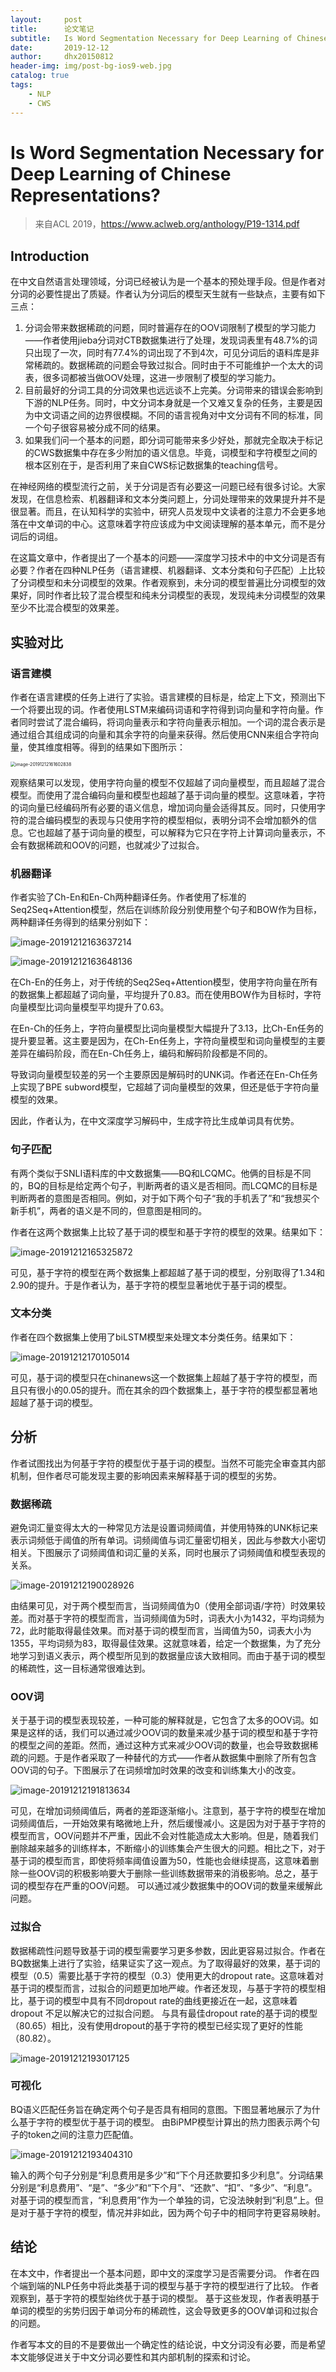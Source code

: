 ```yaml
---
layout:     post
title:      论文笔记
subtitle:   Is Word Segmentation Necessary for Deep Learning of Chinese Representations？
date:       2019-12-12
author:     dhx20150812
header-img: img/post-bg-ios9-web.jpg
catalog: true
tags:
    - NLP
    - CWS
---
```


# Is Word Segmentation Necessary for Deep Learning of Chinese Representations?

>   来自ACL 2019，https://www.aclweb.org/anthology/P19-1314.pdf

## Introduction

在中文自然语言处理领域，分词已经被认为是一个基本的预处理手段。但是作者对分词的必要性提出了质疑。作者认为分词后的模型天生就有一些缺点，主要有如下三点：

1.  分词会带来数据稀疏的问题，同时普遍存在的OOV词限制了模型的学习能力——作者使用jieba分词对CTB数据集进行了处理，发现词表里有48.7%的词只出现了一次，同时有77.4%的词出现了不到4次，可见分词后的语料库是非常稀疏的。数据稀疏的问题会导致过拟合。同时由于不可能维护一个太大的词表，很多词都被当做OOV处理，这进一步限制了模型的学习能力。
2.  目前最好的分词工具的分词效果也远远谈不上完美。分词带来的错误会影响到下游的NLP任务。同时，中文分词本身就是一个又难又复杂的任务，主要是因为中文词语之间的边界很模糊。不同的语言视角对中文分词有不同的标准，同一个句子很容易被分成不同的结果。
3.  如果我们问一个基本的问题，即分词可能带来多少好处，那就完全取决于标记的CWS数据集中存在多少附加的语义信息。毕竟，词模型和字符模型之间的根本区别在于，是否利用了来自CWS标记数据集的teaching信号。

在神经网络的模型流行之前，关于分词是否有必要这一问题已经有很多讨论。大家发现，在信息检索、机器翻译和文本分类问题上，分词处理带来的效果提升并不是很显著。而且，在认知科学的实验中，研究人员发现中文读者的注意力不会更多地落在中文单词的中心。这意味着字符应该成为中文阅读理解的基本单元，而不是分词后的词组。

在这篇文章中，作者提出了一个基本的问题——深度学习技术中的中文分词是否有必要？作者在四种NLP任务（语言建模、机器翻译、文本分类和句子匹配）上比较了分词模型和未分词模型的效果。作者观察到，未分词的模型普遍比分词模型的效果好，同时作者比较了混合模型和纯未分词模型的表现，发现纯未分词模型的效果至少不比混合模型的效果差。

## 实验对比

### 语言建模

作者在语言建模的任务上进行了实验。语言建模的目标是，给定上下文，预测出下一个将要出现的词。作者使用LSTM来编码词语和字符得到词向量和字符向量。作者同时尝试了混合编码，将词向量表示和字符向量表示相加。一个词的混合表示是通过组合其组成词的向量和其余字符的向量来获得。然后使用CNN来组合字符向量，使其维度相等。得到的结果如下图所示：

<img src="https://note.youdao.com/yws/api/personal/file/WEBacb3aeb5c15b8d1735da5aba78f4137b?method=download&shareKey=951a70933ab31ea4b8d90ce42f9e1fe1" alt="image-20191212161602838" style="zoom:50%;" />

观察结果可以发现，使用字符向量的模型不仅超越了词向量模型，而且超越了混合模型。而使用了混合编码向量和模型也超越了基于词向量的模型。这意味着，字符的词向量已经编码所有必要的语义信息，增加词向量会适得其反。同时，只使用字符的混合编码模型的表现与只使用字符的模型相似，表明分词不会增加额外的信息。它也超越了基于词向量的模型，可以解释为它只在字符上计算词向量表示，不会有数据稀疏和OOV的问题，也就减少了过拟合。

### 机器翻译

作者实验了Ch-En和En-Ch两种翻译任务。作者使用了标准的Seq2Seq+Attention模型，然后在训练阶段分别使用整个句子和BOW作为目标，两种翻译任务得到的结果分别如下：

![image-20191212163637214](https://note.youdao.com/yws/api/personal/file/WEB4bcf0eb5771cb61e763aa5d928678fd4?method=download&shareKey=3d445eea2d838db814bb8aff99e2c65a)

![image-20191212163648136](https://note.youdao.com/yws/api/personal/file/WEBa4d8cb6aef9f7c979174ed58af6316b1?method=download&shareKey=a9394609396149aad08dc836ee5d6d39)

在Ch-En的任务上，对于传统的Seq2Seq+Attention模型，使用字符向量在所有的数据集上都超越了词向量，平均提升了0.83。而在使用BOW作为目标时，字符向量模型比词向量模型平均提升了0.63。

在En-Ch的任务上，字符向量模型比词向量模型大幅提升了3.13，比Ch-En任务的提升要显著。这主要是因为，在Ch-En任务上，字符向量模型和词向量模型的主要差异在编码阶段，而在En-Ch任务上，编码和解码阶段都是不同的。

导致词向量模型较差的另一个主要原因是解码时的UNK词。作者还在En-Ch任务上实现了BPE subword模型，它超越了词向量模型的效果，但还是低于字符向量模型的效果。

因此，作者认为，在中文深度学习解码中，生成字符比生成单词具有优势。

### 句子匹配

有两个类似于SNLI语料库的中文数据集——BQ和LCQMC。他俩的目标是不同的，BQ的目标是给定两个句子，判断两者的语义是否相同。而LCQMC的目标是判断两者的意图是否相同。例如，对于如下两个句子“我的手机丢了”和“我想买个新手机”，两者的语义是不同的，但意图是相同的。

作者在这两个数据集上比较了基于词的模型和基于字符的模型的效果。结果如下：

![image-20191212165325872](https://note.youdao.com/yws/api/personal/file/WEBd5809e41d2b05a4460c9147a2a54f1b2?method=download&shareKey=2a2d8f543594d55a30048b4945eab080)

可见，基于字符的模型在两个数据集上都超越了基于词的模型，分别取得了1.34和2.90的提升。于是作者认为，基于字符的模型显著地优于基于词的模型。

### 文本分类

作者在四个数据集上使用了biLSTM模型来处理文本分类任务。结果如下：

![image-20191212170105014](https://note.youdao.com/yws/api/personal/file/WEBb7b8237d689a0746d261d0f9140728b9?method=download&shareKey=b75ae24a1525a1040a3e2f90ad95804f)

可见，基于词的模型只在chinanews这一个数据集上超越了基于字符的模型，而且只有很小的0.05的提升。而在其余的四个数据集上，基于字符的模型都显著地超越了基于词的模型。

## 分析

作者试图找出为何基于字符的模型优于基于词的模型。当然不可能完全审查其内部机制，但作者尽可能发现主要的影响因素来解释基于词的模型的劣势。

### 数据稀疏

避免词汇量变得太大的一种常见方法是设置词频阈值，并使用特殊的UNK标记来表示词频低于阈值的所有单词。词频阈值与词汇量密切相关，因此与参数大小密切相关。下图展示了词频阈值和词汇量的关系，同时也展示了词频阈值和模型表现的关系。

![image-20191212190028926](https://note.youdao.com/yws/api/personal/file/WEB3eb0dd27226e81abb09921555ac80829?method=download&shareKey=0198dd915b3fb6c4f8ce9d6b996bf9ce)

由结果可见，对于两个模型而言，当词频阈值为0（使用全部词语/字符）时效果较差。而对基于字符的模型而言，当词频阈值为5时，词表大小为1432，平均词频为72，此时能取得最佳效果。而对基于词的模型而言，当阈值为50，词表大小为1355，平均词频为83，取得最佳效果。这就意味着，给定一个数据集，为了充分地学习到语义表示，两个模型所见到的数据量应该大致相同。而由于基于词的模型的稀疏性，这一目标通常很难达到。

### OOV词

关于基于词的模型表现较差，一种可能的解释就是，它包含了太多的OOV词。如果是这样的话，我们可以通过减少OOV词的数量来减少基于词的模型和基于字符的模型之间的差距。然而，通过这种方式来减少OOV词的数量，也会导致数据稀疏的问题。于是作者采取了一种替代的方式——作者从数据集中删除了所有包含OOV词的句子。下图展示了在词频增加时效果的改变和训练集大小的改变。

![image-20191212191813634](https://note.youdao.com/yws/api/personal/file/WEB92ebcf11e5b43c9401045f628cc2bf3e?method=download&shareKey=f3baf92ca9a11584f07a532c2512b5b9)

可见，在增加词频阈值后，两者的差距逐渐缩小。注意到，基于字符的模型在增加词频阈值后，一开始效果有略微地上升，然后缓慢减小。这是因为对于基于字符的模型而言，OOV问题并不严重，因此不会对性能造成太大影响。但是，随着我们删除越来越多的训练样本，不断缩小的训练集会产生很大的问题。相比之下，对于基于词的模型而言，即使将频率阈值设置为50，性能也会继续提高，这意味着删除一些OOV词的积极影响要大于删除一些训练数据带来的消极影响。总之，基于词的模型存在严重的OOV问题。 可以通过减少数据集中的OOV词的数量来缓解此问题。

### 过拟合

数据稀疏性问题导致基于词的模型需要学习更多参数，因此更容易过拟合。作者在BQ数据集上进行了实验，结果证实了这一观点。为了取得最好的效果，基于词的模型（0.5）需要比基于字符的模型（0.3）使用更大的dropout rate。这意味着对基于词的模型而言，过拟合的问题更加地严峻。作者还发现，与基于字符的模型相比，基于词的模型中具有不同dropout rate的曲线更接近在一起，这意味着dropout 不足以解决它的过拟合问题。 与具有最佳dropout rate的基于词的模型（80.65）相比，没有使用dropout的基于字符的模型已经实现了更好的性能（80.82）。

![image-20191212193017125](https://note.youdao.com/yws/api/personal/file/WEBb922b1f916ea155741191afd7e611db9?method=download&shareKey=1e01cbdf0d186fca2c5a1df2bb1b288b)

### 可视化

BQ语义匹配任务旨在确定两个句子是否具有相同的意图。下图显著地展示了为什么基于字符的模型优于基于词的模型。 由BiPMP模型计算出的热力图表示两个句子的token之间的注意力匹配值。

![image-20191212193404310](https://note.youdao.com/yws/api/personal/file/WEB607ce17618f00dd1cc80feabcca5db7e?method=download&shareKey=734d27b2e17c827c7b81def43f29d2c8)

输入的两个句子分别是“利息费用是多少”和“下个月还款要扣多少利息”。分词结果分别是“利息费用”、“是”、“多少”和“下个月”、“还款”、“扣”、“多少”、“利息”。对基于词的模型而言，“利息费用”作为一个单独的词，它没法映射到“利息”上。但是对于基于字符的模型，情况并非如此，因为两个句子中的相同字符更容易映射。

## 结论

在本文中，作者提出一个基本问题，即中文的深度学习是否需要分词。 作者在四个端到端的NLP任务中将此类基于词的模型与基于字符的模型进行了比较。 作者观察到，基于字符的模型始终优于基于词的模型。 基于这些发现，作者表明基于单词的模型的劣势归因于单词分布的稀疏性，这会导致更多的OOV单词和过拟合的问题。

作者写本文的目的不是要做出一个确定性的结论说，中文分词没有必要，而是希望本文能够促进关于中文分词必要性和其内部机制的探索和讨论。
